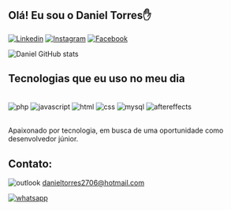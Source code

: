 ## Olá! Eu sou o Daniel Torres✋

[![Linkedin](https://img.shields.io/badge/LinkedIn-0077B5?style=for-the-badge&logo=linkedin&logoColor=white)](https://www.linkedin.com/in/daniel-torres-0851581a0/)
[![Instagram](https://img.shields.io/badge/Instagram-E4405F?style=for-the-badge&logo=instagram&logoColor=white)](https://www.instagram.com/daniel_torres_dan/?hl=pt-br)
[![Facebook](https://img.shields.io/badge/Facebook-1877F2?style=for-the-badge&logo=facebook&logoColor=white)](https://www.facebook.com/profile.php?id=100003926908344)

![Daniel GitHub stats](https://github-readme-stats.vercel.app/api?username=devdanieltorres&show_icons=true&theme=tokyonight)

## Tecnologias que eu uso no meu dia

<div style="display inline_block"></br>
    <img align="center" alt="php" src="https://img.shields.io/badge/PHP-777BB4?style=for-the-badge&logo=php&logoColor=white"/>
    <img align="center" alt="javascript" src="https://img.shields.io/badge/JavaScript-F7DF1E?style=for-the-badge&logo=javascript&logoColor=black" />
    <img align="center" alt="html" src="https://img.shields.io/badge/HTML5-E34F26?style=for-the-badge&logo=html5&logoColor=white" />
    <img align="center" alt="css" src="https://img.shields.io/badge/CSS3-1572B6?style=for-the-badge&logo=css3&logoColor=white" />
    <img align="center" alt="mysql" src="https://img.shields.io/badge/MySQL-00000F?style=for-the-badge&logo=mysql&logoColor=white" />
    <img align="center" alt="aftereffects" src="https://aleen42.github.io/badges/src/after_effects.svg" />
</div></br>

Apaixonado por tecnologia, em busca de uma oportunidade como desenvolvedor júnior.

## Contato:
![outlook](https://img.shields.io/badge/Microsoft_Outlook-0078D4?style=for-the-badge&logo=microsoft-outlook&logoColor=white) danieltorres2706@hotmail.com

[![whatsapp](https://img.shields.io/badge/WhatsApp-25D366?style=for-the-badge&logo=whatsapp&logoColor=white)](https://api.whatsapp.com/send?phone=5561991848154&text=Whatsapp%20Daniel%20Torres)

